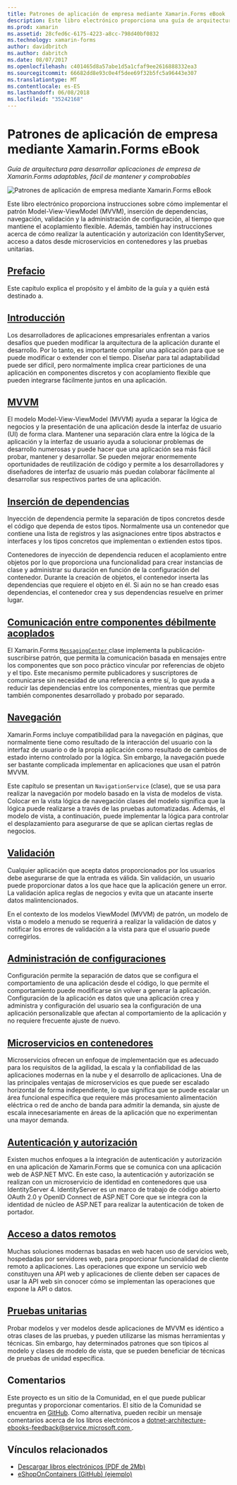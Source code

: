 ```yaml
---
title: Patrones de aplicación de empresa mediante Xamarin.Forms eBook
description: Este libro electrónico proporciona una guía de arquitectura para desarrollar aplicaciones de empresa de Xamarin.Forms adaptables, fácil de mantener y pueden someterse a prueba.
ms.prod: xamarin
ms.assetid: 28cfed6c-6175-4223-a8cc-798d40bf0832
ms.technology: xamarin-forms
author: davidbritch
ms.author: dabritch
ms.date: 08/07/2017
ms.openlocfilehash: c401465d8a57abe1d5a1cfaf9ee2616888332ea3
ms.sourcegitcommit: 66682dd8e93c0e4f5dee69f32b5fc5a96443e307
ms.translationtype: MT
ms.contentlocale: es-ES
ms.lasthandoff: 06/08/2018
ms.locfileid: "35242168"
---
```

# <a name="enterprise-application-patterns-using-xamarinforms-ebook"></a>Patrones de aplicación de empresa mediante Xamarin.Forms eBook

_Guía de arquitectura para desarrollar aplicaciones de empresa de Xamarin.Forms adaptables, fácil de mantener y comprobables_

![](images/cover-sml.png "Patrones de aplicación de empresa mediante Xamarin.Forms eBook")

Este libro electrónico proporciona instrucciones sobre cómo implementar el patrón Model-View-ViewModel (MVVM), inserción de dependencias, navegación, validación y la administración de configuración, al tiempo que mantiene el acoplamiento flexible. Además, también hay instrucciones acerca de cómo realizar la autenticación y autorización con IdentityServer, acceso a datos desde microservicios en contenedores y las pruebas unitarias.

## <a name="prefaceprefacemd"></a>[Prefacio](preface.md)

Este capítulo explica el propósito y el ámbito de la guía y a quién está destinado a.

## <a name="introductionintroductionmd"></a>[Introducción](introduction.md)

Los desarrolladores de aplicaciones empresariales enfrentan a varios desafíos que pueden modificar la arquitectura de la aplicación durante el desarrollo. Por lo tanto, es importante compilar una aplicación para que se puede modificar o extender con el tiempo. Diseñar para tal adaptabilidad puede ser difícil, pero normalmente implica crear particiones de una aplicación en componentes discretos y con acoplamiento flexible que pueden integrarse fácilmente juntos en una aplicación.

## <a name="mvvmmvvmmd"></a>[MVVM](mvvm.md)

El modelo Model-View-ViewModel (MVVM) ayuda a separar la lógica de negocios y la presentación de una aplicación desde la interfaz de usuario (UI) de forma clara. Mantener una separación clara entre la lógica de la aplicación y la interfaz de usuario ayuda a solucionar problemas de desarrollo numerosas y puede hacer que una aplicación sea más fácil probar, mantener y desarrollar. Se pueden mejorar enormemente oportunidades de reutilización de código y permite a los desarrolladores y diseñadores de interfaz de usuario más puedan colaborar fácilmente al desarrollar sus respectivos partes de una aplicación.

## <a name="dependency-injectiondependency-injectionmd"></a>[Inserción de dependencias](dependency-injection.md)

Inyección de dependencia permite la separación de tipos concretos desde el código que dependa de estos tipos. Normalmente usa un contenedor que contiene una lista de registros y las asignaciones entre tipos abstractos e interfaces y los tipos concretos que implementan o extienden estos tipos.

Contenedores de inyección de dependencia reducen el acoplamiento entre objetos por lo que proporciona una funcionalidad para crear instancias de clase y administrar su duración en función de la configuración del contenedor. Durante la creación de objetos, el contenedor inserta las dependencias que requiere el objeto en él. Si aún no se han creado esas dependencias, el contenedor crea y sus dependencias resuelve en primer lugar.

## <a name="communicating-between-loosely-coupled-componentscommunicating-between-loosely-coupled-componentsmd"></a>[Comunicación entre componentes débilmente acoplados](communicating-between-loosely-coupled-components.md)

El Xamarin.Forms [ `MessagingCenter` ](https://developer.xamarin.com/api/type/Xamarin.Forms.MessagingCenter/) clase implementa la publicación-suscribirse patrón, que permita la comunicación basada en mensajes entre los componentes que son poco práctico vincular por referencias de objeto y el tipo. Este mecanismo permite publicadores y suscriptores de comunicarse sin necesidad de una referencia a entre sí, lo que ayuda a reducir las dependencias entre los componentes, mientras que permite también componentes desarrollado y probado por separado.

## <a name="navigationnavigationmd"></a>[Navegación](navigation.md)

Xamarin.Forms incluye compatibilidad para la navegación en páginas, que normalmente tiene como resultado de la interacción del usuario con la interfaz de usuario o de la propia aplicación como resultado de cambios de estado interno controlado por la lógica. Sin embargo, la navegación puede ser bastante complicada implementar en aplicaciones que usan el patrón MVVM.

Este capítulo se presentan un `NavigationService` (clase), que se usa para realizar la navegación por modelo basado en la vista de modelos de vista. Colocar en la vista lógica de navegación clases del modelo significa que la lógica puede realizarse a través de las pruebas automatizadas. Además, el modelo de vista, a continuación, puede implementar la lógica para controlar el desplazamiento para asegurarse de que se aplican ciertas reglas de negocios.

## <a name="validationvalidationmd"></a>[Validación](validation.md)

Cualquier aplicación que acepta datos proporcionados por los usuarios debe asegurarse de que la entrada es válida. Sin validación, un usuario puede proporcionar datos a los que hace que la aplicación genere un error. La validación aplica reglas de negocios y evita que un atacante inserte datos malintencionados.

En el contexto de los modelos ViewModel (MVVM) de patrón, un modelo de vista o modelo a menudo se requerirá a realizar la validación de datos y notificar los errores de validación a la vista para que el usuario puede corregirlos.

## <a name="configuration-managementconfiguration-managementmd"></a>[Administración de configuraciones](configuration-management.md)

Configuración permite la separación de datos que se configura el comportamiento de una aplicación desde el código, lo que permite el comportamiento puede modificarse sin volver a generar la aplicación. Configuración de la aplicación es datos que una aplicación crea y administra y configuración del usuario sea la configuración de una aplicación personalizable que afectan al comportamiento de la aplicación y no requiere frecuente ajuste de nuevo.

## <a name="containerized-microservicescontainerized-microservicesmd"></a>[Microservicios en contenedores](containerized-microservices.md)

Microservicios ofrecen un enfoque de implementación que es adecuado para los requisitos de la agilidad, la escala y la confiabilidad de las aplicaciones modernas en la nube y el desarrollo de aplicaciones. Una de las principales ventajas de microservicios es que puede ser escalado horizontal de forma independiente, lo que significa que se puede escalar un área funcional específica que requiere más procesamiento alimentación eléctrica o red de ancho de banda para admitir la demanda, sin ajuste de escala innecesariamente en áreas de la aplicación que no experimentan una mayor demanda.

## <a name="authentication-and-authorizationauthentication-and-authorizationmd"></a>[Autenticación y autorización](authentication-and-authorization.md)

Existen muchos enfoques a la integración de autenticación y autorización en una aplicación de Xamarin.Forms que se comunica con una aplicación web de ASP.NET MVC. En este caso, la autenticación y autorización se realizan con un microservicio de identidad en contenedores que usa IdentityServer 4. IdentityServer es un marco de trabajo de código abierto OAuth 2.0 y OpenID Connect de ASP.NET Core que se integra con la identidad de núcleo de ASP.NET para realizar la autenticación de token de portador.

## <a name="accessing-remote-dataaccessing-remote-datamd"></a>[Acceso a datos remotos](accessing-remote-data.md)

Muchas soluciones modernas basadas en web hacen uso de servicios web, hospedadas por servidores web, para proporcionar funcionalidad de cliente remoto a aplicaciones. Las operaciones que expone un servicio web constituyen una API web y aplicaciones de cliente deben ser capaces de usar la API web sin conocer cómo se implementan las operaciones que expone la API o datos.

## <a name="unit-testingunit-testingmd"></a>[Pruebas unitarias](unit-testing.md)

Probar modelos y ver modelos desde aplicaciones de MVVM es idéntico a otras clases de las pruebas, y pueden utilizarse las mismas herramientas y técnicas. Sin embargo, hay determinados patrones que son típicos al modelo y clases de modelo de vista, que se pueden beneficiar de técnicas de pruebas de unidad específica.

## <a name="feedback"></a>Comentarios

Este proyecto es un sitio de la Comunidad, en el que puede publicar preguntas y proporcionar comentarios. El sitio de la Comunidad se encuentra en [GitHub](https://github.com/dotnet-architecture/eShopOnContainers). Como alternativa, pueden recibir un mensaje comentarios acerca de los libros electrónicos a [ dotnet-architecture-ebooks-feedback@service.microsoft.com ](mailto:dotnet-architecture-ebooks-feedback@service.microsoft.com).


## <a name="related-links"></a>Vínculos relacionados

- [Descargar libros electrónicos (PDF de 2Mb)](https://aka.ms/xamarinpatternsebook)
- [eShopOnContainers (GitHub) (ejemplo)](https://github.com/dotnet-architecture/eShopOnContainers)

